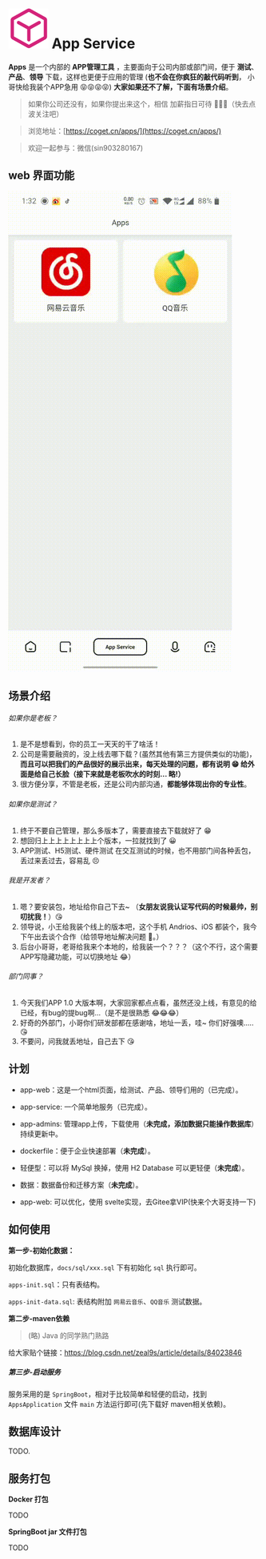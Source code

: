 # <img src="docs/img/app-128.svg" width="80" height="80"> App Service

**Apps** 是一个内部的 **APP管理工具** ，主要面向于公司内部或部门间，便于 **测试**、**产品**、**领导** 下载，这样也更便于应用的管理 (**也不会在你疯狂的敲代码听到**， 小哥快给我装个APP急用 😝😝😝😝) **大家如果还不了解，下面有场景介绍**。



>  如果你公司还没有，如果你提出来这个，相信 加薪指日可待 🌹🌹🌹（快去点波关注吧）

> 浏览地址：[https://coget.cn/apps/](https://coget.cn/apps/)

> 欢迎一起参与：微信(sin903280167)



## web 界面功能

![类图](docs/img/web-demonstration.gif)





## 场景介绍



###### 如果你是老板？

1. 是不是想看到，你的员工一天天的干了啥活！
2. 公司是需要融资的，没上线去哪下载？(虽然其他有第三方提供类似的功能)，**而且可以把我们的产品很好的展示出来，每天处理的问题，都有说明 😁 给外面是给自己长脸（接下来就是老板吹水的时刻... 略!）**
3. 很方便分享，不管是老板，还是公司内部沟通，**都能够体现出你的专业性**。



###### 如果你是测试？

1. 终于不要自己管理，那么多版本了，需要直接去下载就好了 😁
2. 想回归上上上上上上上上个版本，一拉就找到了 😀
3. APP测试、H5测试、硬件测试 在交互测试的时候，也不用部门间各种丢包，丢过来丢过去，容易乱 😣



###### 我是开发者？

1. 嗯？要安装包，地址给你自己下去~ （**女朋友说我认证写代码的时候最帅，别叨扰我！**）😘
2. 领导说，小王给我装个线上的版本吧，这个手机 Andrios、iOS 都装个，我今下午出去谈个合作（给领导地址解决问题 🎈。）
3. 后台小哥哥，老哥给我来个本地的，给我装一个？？？（这个不行，这个需要APP写隐藏功能，可以切换地址 😂）



###### 部门同事？

1. 今天我们APP 1.0 大版本啊，大家回家都点点看，虽然还没上线，有意见的给已经，有bug的提bug啊...（是不是很熟悉 😂😂😂）
2. 好奇的外部门，小哥你们研发部都在感谢啥，地址一丢，哇~ 你们好强噢..... 😘
3. 不要问，问我就丢地址，自己去下 😘



## 计划

- app-web：这是一个html页面，给测试、产品、领导们用的（已完成）。
- app-service: 一个简单地服务（已完成）。
- app-admins: 管理app上传，下载使用（**未完成，添加数据只能操作数据库**）持续更新中。

- dockerfile：便于企业快速部署（**未完成**）。
- 轻便型：可以将 MySql 换掉，使用 H2 Database 可以更轻便（**未完成**）。
- 数据：数据备份和迁移方案（**未完成**）。
- app-web: 可以优化，使用 svelte实现，去Gitee拿VIP(快来个大哥支持一下)



## 如何使用

**第一步-初始化数据：**

初始化数据库，`docs/sql/xxx.sql` 下有初始化 `sql` 执行即可。

`apps-init.sql`：只有表结构。

`apps-init-data.sql`: 表结构附加 `网易云音乐`、`QQ音乐` 测试数据。


**第二步-maven依赖**


> (略) Java 的同学熟门熟路

给大家贴个链接：https://blog.csdn.net/zeal9s/article/details/84023846

##### 第三步-启动服务

服务采用的是 `SpringBoot`，相对于比较简单和轻便的启动，找到 `AppsApplication` 文件 `main` 方法运行即可(先下载好 maven相关依赖)。


## 数据库设计

TODO.


## 服务打包



**Docker 打包**

TODO



**SpringBoot jar 文件打包**

TODO
